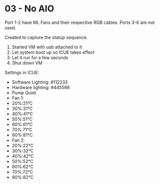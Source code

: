 # 03 - No AIO
Port 1-2 have ML Fans and their respective RGB cables.
Ports 3-6 are not used.

Created to capture the statup sequence.
1. Started VM with usb attached to it
2. Let system boot up so ICUE takes effect
3. Let it run for a few seconds
4.  Shut down VM

Settings in ICUE:
- Software Lighting: #112233
- Hardware lighting: #445566
- Pump Quiet
- Fan 1:
 - 20%:21°C
 - 30%:31°C
 - 40%:41°C
 - 50%:51°C
 - 60%:61°C
 - 70%:71°C
 - 80%:81°C
- Fan 2:
 - 20%:22°C
 - 30%:32°C
 - 40%:42°C
 - 50%:52°C
 - 60%:62°C
 - 70%:72°C
 - 80%:82°C

